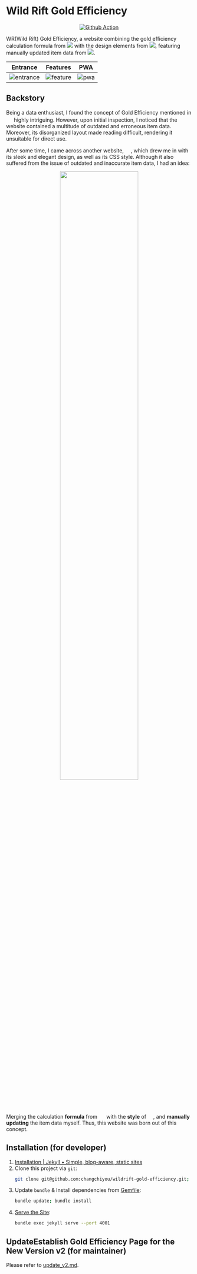 # Wild Rift Gold Efficiency

<p align="center">
  <a href="https://github.com/changchiyou/wildrift-gold-efficiency/actions/workflows/jekyll.yml"><img src="https://github.com/changchiyou/wildrift-gold-efficiency/actions/workflows/jekyll.yml/badge.svg" alt="Github Action"></a>
</p>

WR(Wild Rift) Gold Efficiency, a website combining the gold efficiency calculation formula from <a href="https://leagueoflegends.fandom.com/wiki/Gold_efficiency_(Wild_Rift)" target="_blank"><img class="badge" src="https://custom-icon-badges.demolab.com/badge/League_of_Legend_Wiki-Gold_efficiency_(Wild_Rift)-1f222e.svg?logo=lolwiki"></a> with the design elements from <a href="https://wr-meta.com/items/" target="_blank"><img class="badge" src="https://custom-icon-badges.demolab.com/badge/WR_META-LoL Wild Rift All Items and Runes-yellow.svg?logo=wrmeta"></a>, featuring manually updated item data from <a href="https://wildrift.leagueoflegends.com/en-us/news/tags/patch-notes/" target="_blank"><img class="badge" src="https://custom-icon-badges.demolab.com/badge/Wild_Rift-Patch_Notes-blue.svg?logo=wildrift"></a>.

|Entrance|Features|PWA|
|-|-|-|
|![entrance](https://github.com/changchiyou/wildrift-gold-efficiency/assets/46549482/bbd4ca8c-27c7-4965-bda0-5ad34058e819)|![feature](https://github.com/changchiyou/wildrift-gold-efficiency/assets/46549482/d1188bd0-4f9a-482d-9bd8-cdb82899f119)|![pwa](https://github.com/changchiyou/wildrift-gold-efficiency/assets/46549482/0fdd3a02-c6a6-48a2-9012-adea46bbbab8)|

## Backstory

Being a data enthusiast, I found the concept of Gold Efficiency mentioned in [<img src="https://static.wikia.nocookie.net/leagueoflegends/images/e/e6/Site-logo.png" width="17" height="17">](https://leagueoflegends.fandom.com/wiki/Gold_efficiency_(Wild_Rift)) highly intriguing. However, upon initial inspection, I noticed that the website contained a multitude of outdated and erroneous item data. Moreover, its disorganized layout made reading difficult, rendering it unsuitable for direct use.

After some time, I came across another website, [<img src="https://wr-meta.com/favicon.png" width="15" height="15">](https://wr-meta.com/items/), which drew me in with its sleek and elegant design, as well as its CSS style. Although it also suffered from the issue of outdated and inaccurate item data, I had an idea:

<p align="center"><img src="https://github.com/changchiyou/wildrift-gold-efficiency/assets/46549482/59cdaef3-638a-40cf-beb7-99d5a9360eda" style="width: 65%;"></p>

Merging the calculation **formula** from [<img src="https://static.wikia.nocookie.net/leagueoflegends/images/e/e6/Site-logo.png" width="17" height="17">](https://leagueoflegends.fandom.com/wiki/Gold_efficiency_(Wild_Rift)) with the **style** of [<img src="https://wr-meta.com/favicon.png" width="15" height="15">](https://wr-meta.com/items/), and **manually updating** the item data myself. Thus, this website was born out of this concept.

## Installation (for developer)

1. [Installation | Jekyll • Simple, blog-aware, static sites](https://jekyllrb.com/docs/installation/)
2. Clone this project via `git`:
    ```bash
    git clone git@github.com:changchiyou/wildrift-gold-efficiency.git; cd wildrift-gold-efficiency
    ```
3. Update `bundle` & Install dependencies from [Gemfile](/Gemfile):
    ```bash
    bundle update; bundle install
    ```
4. [Serve the Site](https://jekyllrb.com/tutorials/using-jekyll-with-bundler/#serve-the-site):
    ```bash
    bundle exec jekyll serve --port 4001
    ```

## UpdateEstablish Gold Efficiency Page for the New Version v2 (for maintainer)

Please refer to [update_v2.md](/docs/update_v2.md).
